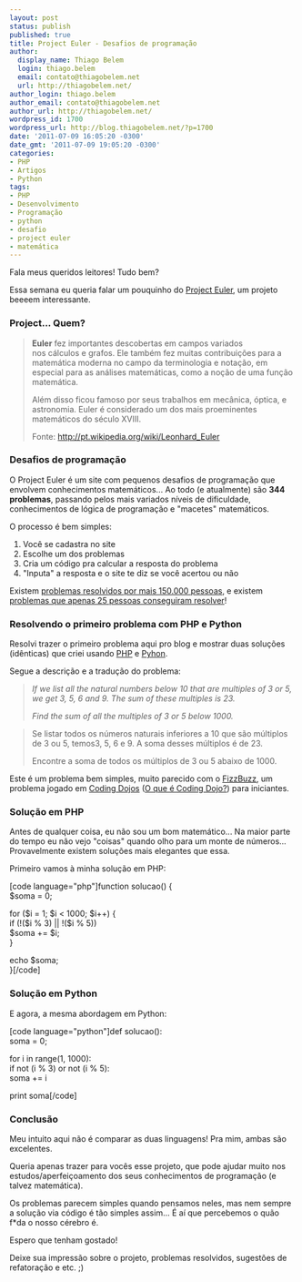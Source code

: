 ```yaml
---
layout: post
status: publish
published: true
title: Project Euler - Desafios de programação
author:
  display_name: Thiago Belem
  login: thiago.belem
  email: contato@thiagobelem.net
  url: http://thiagobelem.net/
author_login: thiago.belem
author_email: contato@thiagobelem.net
author_url: http://thiagobelem.net/
wordpress_id: 1700
wordpress_url: http://blog.thiagobelem.net/?p=1700
date: '2011-07-09 16:05:20 -0300'
date_gmt: '2011-07-09 19:05:20 -0300'
categories:
- PHP
- Artigos
- Python
tags:
- PHP
- Desenvolvimento
- Programação
- python
- desafio
- project euler
- matemática
---
```

<p>Fala meus queridos leitores! Tudo bem?</p>
<p>Essa semana eu queria falar um pouquinho do <a title="Project Euler" href="http://projecteuler.net/" target="_blank">Project Euler</a>, um projeto beeeem interessante.</p>
<h3>Project... Quem?</h3>
<blockquote><p><strong>Euler</strong> fez importantes descobertas em campos variados nos cálculos e grafos. Ele também fez muitas contribuições para a matemática moderna no campo da terminologia e notação, em especial para as análises matemáticas, como a noção de uma função matemática.</p>
<p>Além disso ficou famoso por seus trabalhos em mecânica, óptica, e astronomia. Euler é considerado um dos mais proeminentes matemáticos do século XVIII.</p>
<p>Fonte: <a href="http://pt.wikipedia.org/wiki/Leonhard_Euler">http://pt.wikipedia.org/wiki/Leonhard_Euler</a></p></blockquote>
<h3>Desafios de programação</h3>
<p>O Project Euler é um site com pequenos desafios de programação que envolvem conhecimentos matemáticos... Ao todo (e atualmente) são <strong>344 problemas</strong>, passando pelos mais variados níveis de dificuldade, conhecimentos de lógica de programação e "macetes" matemáticos.</p>
<p>O processo é bem simples:</p>
<ol>
<li>Você se cadastra no site</li>
<li>Escolhe um dos problemas</li>
<li>Cria um código pra calcular a resposta do problema</li>
<li>"Inputa" a resposta e o site te diz se você acertou ou não</li>
</ol>
<p>Existem <a href="http://projecteuler.net/index.php?section=problems&amp;id=1" target="_blank">problemas resolvidos por mais 150.000 pessoas</a>, e existem <a href="http://projecteuler.net/index.php?section=problems&amp;id=344" target="_blank">problemas que apenas 25 pessoas conseguiram resolver</a>!</p>
<h3>Resolvendo o primeiro problema com PHP e Python</h3>
<p>Resolvi trazer o primeiro problema aqui pro blog e mostrar duas soluções (idênticas) que criei usando <a href="http://blog.thiagobelem.net/desenvolvimento/php/" target="_blank">PHP</a> e <a href="http://blog.thiagobelem.net/desenvolvimento/python/" target="_blank">Pyhon</a>.</p>
<p>Segue a descrição e a tradução do problema:</p>
<blockquote><p><em>If we list all the natural numbers below 10 that are multiples of 3 or 5, we get 3, 5, 6 and 9. The sum of these multiples is 23.</em></p>
<p><em>Find the sum of all the multiples of 3 or 5 below 1000.</em></p></blockquote>
<blockquote><p>Se listar todos os números naturais inferiores a 10 que são múltiplos de 3 ou 5, temos3, 5, 6 e 9. A soma desses múltiplos é de 23.</p>
<p>Encontre a soma de todos os múltiplos de 3 ou 5 abaixo de 1000.</p></blockquote>
<p>Este é um problema bem simples, muito parecido com o <a href="http://en.wikipedia.org/wiki/Bizz_buzz" target="_blank">FizzBuzz</a>, um problema jogado em <a href="http://codingdojo.org/" target="_blank">Coding Dojos</a> (<a href="http://pet.inf.ufsc.br/dojo/o-que-eh-dojo/" target="_blank">O que é Coding Dojo?</a>) para iniciantes.</p>
<h3>Solução em PHP</h3>
<p>Antes de qualquer coisa, eu não sou um bom matemático... Na maior parte do tempo eu não vejo "coisas" quando olho para um monte de números... Provavelmente existem soluções mais elegantes que essa.</p>
<p>Primeiro vamos à minha solução em PHP:</p>
<p>[code language="php"]function solucao() {<br />
	$soma = 0;</p>
<p>	for ($i = 1; $i &lt; 1000; $i++) {<br />
		if (!($i % 3) || !($i % 5))<br />
			$soma += $i;<br />
	}</p>
<p>	echo $soma;<br />
}[/code]</p>
<h3>Solução em Python</h3>
<p>E agora, a mesma abordagem em Python:</p>
<p>[code language="python"]def solucao():<br />
	soma = 0;</p>
<p>	for i in range(1, 1000):<br />
		if not (i % 3) or not (i % 5):<br />
			soma += i</p>
<p>	print soma[/code]</p>
<h3>Conclusão</h3>
<p>Meu intuito aqui não é comparar as duas linguagens! Pra mim, ambas são excelentes.</p>
<p>Queria apenas trazer para vocês esse projeto, que pode ajudar muito nos estudos/aperfeiçoamento dos seus conhecimentos de programação (e talvez matemática).</p>
<p>Os problemas parecem simples quando pensamos neles, mas nem sempre a solução via código é tão simples assim... É aí que percebemos o quão f*da o nosso cérebro é.</p>
<p>Espero que tenham gostado!</p>
<p>Deixe sua impressão sobre o projeto, problemas resolvidos, sugestões de refatoração e etc. ;)</p>
